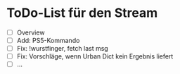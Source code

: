 # ToDo-List für den Stream
- [ ] Overview
- [ ] Add: PS5-Kommando
- [ ] Fix: !wurstfinger, fetch last msg
- [ ] Fix: Vorschläge, wenn Urban Dict kein Ergebnis liefert
- [ ] ...